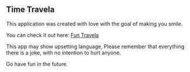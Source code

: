 ## Time Travela 

This application was created with love with the goal of making you smile.

 You can check it out here: <a href="https://iamtsquare07.github.io/">Fun Travela</a>

This app may show upsetting language, Please remember that everything there is a joke, with no intention to hurt anyone.

Go have fun in the future.

